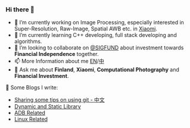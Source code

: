 ### Hi there 👋

- 🔭 I’m currently working on Image Processing, especially interested in Super-Resolution, Raw-Image, Spatial AWB etc. in [Xiaomi](https://www.mi.com/global/).
- 🌱 I’m currently learning C++ developing, full stack developing and algorithms.
- 👯 I’m looking to collaborate on [@SIGFUND](https://github.com/SIGFUND) about investment towards **Financial Independence** together.
- 📫 More Information about me [EN](https://haoban.github.io/about/?lang=en)/[中](https://haoban.github.io/about/?lang=zh)
- 💬 Ask me about **Finland**, **Xiaomi**, **Computational Photography** and **Financial Investment**.

📕 Some Blogs I write:
- [Sharing some tips on using git - 中文](https://haoban.github.io/archive/?tag=Git)
- [Dynamic and Static Library](https://haoban.github.io/2021/01/19/Dynamic-and-Static-Library/)
- [ADB Related](https://haoban.github.io/archive/?tag=Android)
- [Linux Related](https://haoban.github.io/archive/?tag=Linux)

<!--
**Haoban/Haoban** is a ✨ _special_ ✨ repository because its `README.md` (this file) appears on your GitHub profile.

Here are some ideas to get you started:

- 🔭 I’m currently working on ...
- 🌱 I’m currently learning ...
- 👯 I’m looking to collaborate on ...
- 🤔 I’m looking for help with ...
- 💬 Ask me about ...
- 📫 How to reach me: ...
- 😄 Pronouns: ...
- ⚡ Fun fact: ...
-->
